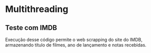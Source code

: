 # Multithreading

## Teste com IMDB

Execução desse código permite o web scrapping do site do IMDB, armazenando 
título de filmes, ano de lançamento e notas recebidas.

